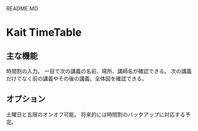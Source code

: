 README.MD

# Kait TimeTable

## 主な機能
時間割の入力。
一目で次の講義の名前、場所、講師名が確認できる。
次の講義だけでなく前の講義やその後の講義、全体図を確認できる。

## オプション
土曜日と五限のオンオフ可能。
将来的には時間割のバックアップに対応する予定。
